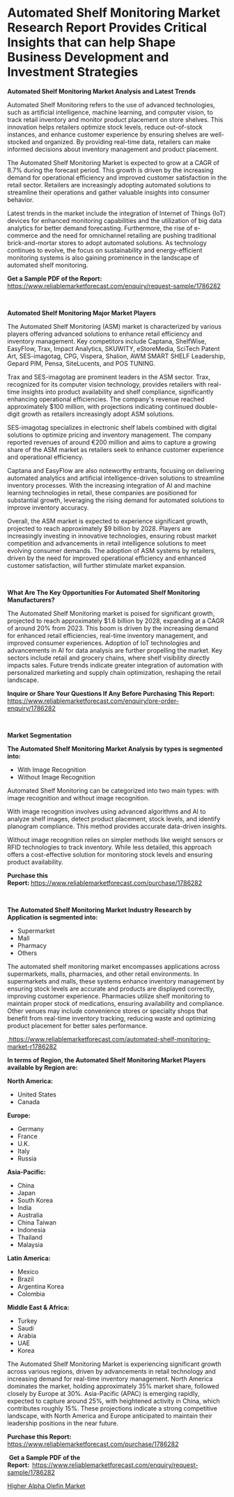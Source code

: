 <p><h1>Automated Shelf Monitoring Market Research Report Provides Critical Insights that can help Shape Business Development and Investment Strategies</h1></p><p><strong>Automated Shelf Monitoring Market Analysis and Latest Trends</strong></p>
<p><p>Automated Shelf Monitoring refers to the use of advanced technologies, such as artificial intelligence, machine learning, and computer vision, to track retail inventory and monitor product placement on store shelves. This innovation helps retailers optimize stock levels, reduce out-of-stock instances, and enhance customer experience by ensuring shelves are well-stocked and organized. By providing real-time data, retailers can make informed decisions about inventory management and product placement.</p><p>The Automated Shelf Monitoring Market is expected to grow at a CAGR of 8.7% during the forecast period. This growth is driven by the increasing demand for operational efficiency and improved customer satisfaction in the retail sector. Retailers are increasingly adopting automated solutions to streamline their operations and gather valuable insights into consumer behavior.</p><p>Latest trends in the market include the integration of Internet of Things (IoT) devices for enhanced monitoring capabilities and the utilization of big data analytics for better demand forecasting. Furthermore, the rise of e-commerce and the need for omnichannel retailing are pushing traditional brick-and-mortar stores to adopt automated solutions. As technology continues to evolve, the focus on sustainability and energy-efficient monitoring systems is also gaining prominence in the landscape of automated shelf monitoring.</p></p>
<p><strong>Get a Sample PDF of the Report:&nbsp;</strong> <a href="https://www.reliablemarketforecast.com/enquiry/request-sample/1786282?utm_campaign=3182&utm_medium=2&utm_source=Github&utm_content=ia&utm_term=25032025&utm_id=automated-shelf-monitoring">https://www.reliablemarketforecast.com/enquiry/request-sample/1786282</a></p>
<p>&nbsp;</p>
<p><strong>Automated Shelf Monitoring Major Market Players</strong></p>
<p><p>The Automated Shelf Monitoring (ASM) market is characterized by various players offering advanced solutions to enhance retail efficiency and inventory management. Key competitors include Captana, ShelfWise, EasyFlow, Trax, Impact Analytics, SKUWITY, eStoreMedia, SciTech Patent Art, SES-imagotag, CPG, Vispera, Shalion, AWM SMART SHELF Leadership, Gepard PIM, Pensa, SiteLucents, and POS TUNING.</p><p>Trax and SES-imagotag are prominent leaders in the ASM sector. Trax, recognized for its computer vision technology, provides retailers with real-time insights into product availability and shelf compliance, significantly enhancing operational efficiencies. The company's revenue reached approximately $100 million, with projections indicating continued double-digit growth as retailers increasingly adopt ASM solutions.</p><p>SES-imagotag specializes in electronic shelf labels combined with digital solutions to optimize pricing and inventory management. The company reported revenues of around €200 million and aims to capture a growing share of the ASM market as retailers seek to enhance customer experience and operational efficiency.</p><p>Captana and EasyFlow are also noteworthy entrants, focusing on delivering automated analytics and artificial intelligence-driven solutions to streamline inventory processes. With the increasing integration of AI and machine learning technologies in retail, these companies are positioned for substantial growth, leveraging the rising demand for automated solutions to improve inventory accuracy.</p><p>Overall, the ASM market is expected to experience significant growth, projected to reach approximately $9 billion by 2028. Players are increasingly investing in innovative technologies, ensuring robust market competition and advancements in retail intelligence solutions to meet evolving consumer demands. The adoption of ASM systems by retailers, driven by the need for improved operational efficiency and enhanced customer satisfaction, will further stimulate market expansion.</p></p>
<p>&nbsp;</p>
<p><strong>What Are The Key Opportunities For Automated Shelf Monitoring Manufacturers?</strong></p>
<p><p>The Automated Shelf Monitoring market is poised for significant growth, projected to reach approximately $1.6 billion by 2028, expanding at a CAGR of around 20% from 2023. This boom is driven by the increasing demand for enhanced retail efficiencies, real-time inventory management, and improved consumer experiences. Adoption of IoT technologies and advancements in AI for data analysis are further propelling the market. Key sectors include retail and grocery chains, where shelf visibility directly impacts sales. Future trends indicate greater integration of automation with personalized marketing and supply chain optimization, reshaping the retail landscape.</p></p>
<p><strong>Inquire or Share Your Questions If Any Before Purchasing This Report:</strong> <a href="https://www.reliablemarketforecast.com/enquiry/pre-order-enquiry/1786282?utm_campaign=3182&utm_medium=2&utm_source=Github&utm_content=ia&utm_term=25032025&utm_id=automated-shelf-monitoring">https://www.reliablemarketforecast.com/enquiry/pre-order-enquiry/1786282</a></p>
<p>&nbsp;</p>
<p><strong>Market Segmentation</strong></p>
<p><strong>The Automated Shelf Monitoring Market Analysis by types is segmented into:</strong></p>
<p><ul><li>With Image Recognition</li><li>Without Image Recognition</li></ul></p>
<p><p>Automated Shelf Monitoring can be categorized into two main types: with image recognition and without image recognition. </p><p>With image recognition involves using advanced algorithms and AI to analyze shelf images, detect product placement, stock levels, and identify planogram compliance. This method provides accurate data-driven insights.</p><p>Without image recognition relies on simpler methods like weight sensors or RFID technologies to track inventory. While less detailed, this approach offers a cost-effective solution for monitoring stock levels and ensuring product availability.</p></p>
<p><strong>Purchase this Report:&nbsp;</strong><a href="https://www.reliablemarketforecast.com/purchase/1786282?utm_campaign=3182&utm_medium=2&utm_source=Github&utm_content=ia&utm_term=25032025&utm_id=automated-shelf-monitoring">https://www.reliablemarketforecast.com/purchase/1786282</a></p>
<p>&nbsp;</p>
<p><strong>The Automated Shelf Monitoring Market Industry Research by Application is segmented into:</strong></p>
<p><ul><li>Supermarket</li><li>Mall</li><li>Pharmacy</li><li>Others</li></ul></p>
<p><p>The automated shelf monitoring market encompasses applications across supermarkets, malls, pharmacies, and other retail environments. In supermarkets and malls, these systems enhance inventory management by ensuring stock levels are accurate and products are displayed correctly, improving customer experience. Pharmacies utilize shelf monitoring to maintain proper stock of medications, ensuring availability and compliance. Other venues may include convenience stores or specialty shops that benefit from real-time inventory tracking, reducing waste and optimizing product placement for better sales performance.</p></p>
<p><a href="https://www.reliablemarketforecast.com/automated-shelf-monitoring-market-r1786282?utm_campaign=3182&utm_medium=2&utm_source=Github&utm_content=ia&utm_term=25032025&utm_id=automated-shelf-monitoring">&nbsp;https://www.reliablemarketforecast.com/automated-shelf-monitoring-market-r1786282</a></p>
<p><strong>In terms of Region, the Automated Shelf Monitoring Market Players available by Region are:</strong></p>
<p>
    <p> <strong> North America: </strong>
        <ul>
            <li>United States</li>
            <li>Canada</li>
        </ul>
        </p> 
    <p> <strong> Europe: </strong>
        <ul>
            <li>Germany</li>
            <li>France</li>
            <li>U.K.</li>
            <li>Italy</li>
            <li>Russia</li>
        </ul>
        </p> 
    <p> <strong> Asia-Pacific: </strong>
        <ul>
            <li>China</li>
            <li>Japan</li>
            <li>South Korea</li>
            <li>India</li>
            <li>Australia</li>
            <li>China Taiwan</li>
            <li>Indonesia</li>
            <li>Thailand</li>
            <li>Malaysia</li>
        </ul>
        </p> 
    <p> <strong> Latin America: </strong>
        <ul>
            <li>Mexico</li>
            <li>Brazil</li>
            <li>Argentina Korea</li>
            <li>Colombia</li>
        </ul>
        </p> 
    <p> <strong> Middle East & Africa: </strong>
        <ul>
            <li>Turkey</li>
            <li>Saudi</li>
            <li>Arabia</li>
            <li>UAE</li>
            <li>Korea</li>
        </ul>
    </p>
    </p>
<p><p>The Automated Shelf Monitoring Market is experiencing significant growth across various regions, driven by advancements in retail technology and increasing demand for real-time inventory management. North America dominates the market, holding approximately 35% market share, followed closely by Europe at 30%. Asia-Pacific (APAC) is emerging rapidly, expected to capture around 25%, with heightened activity in China, which contributes roughly 15%. These projections indicate a strong competitive landscape, with North America and Europe anticipated to maintain their leadership positions in the near future.</p></p>
<p><strong>Purchase this Report: </strong><a href="https://www.reliablemarketforecast.com/purchase/1786282?utm_campaign=3182&utm_medium=2&utm_source=Github&utm_content=ia&utm_term=25032025&utm_id=automated-shelf-monitoring">https://www.reliablemarketforecast.com/purchase/1786282</a></p>
<p>&nbsp;<strong>Get a Sample PDF of the Report:&nbsp;&nbsp;</strong><a href="https://www.reliablemarketforecast.com/enquiry/request-sample/1786282?utm_campaign=3182&utm_medium=2&utm_source=Github&utm_content=ia&utm_term=25032025&utm_id=automated-shelf-monitoring">https://www.reliablemarketforecast.com/enquiry/request-sample/1786282</a></p>
<p><strong></strong></p>
<p><p><a href="https://github.com/donkalucine10/Market-Research-Report-List-1/blob/main/higher-alpha-olefin-market.md?utm_campaign=3182&utm_medium=2&utm_source=Github&utm_content=ia&utm_term=25032025&utm_id=automated-shelf-monitoring">Higher Alpha Olefin Market</a></p></p>